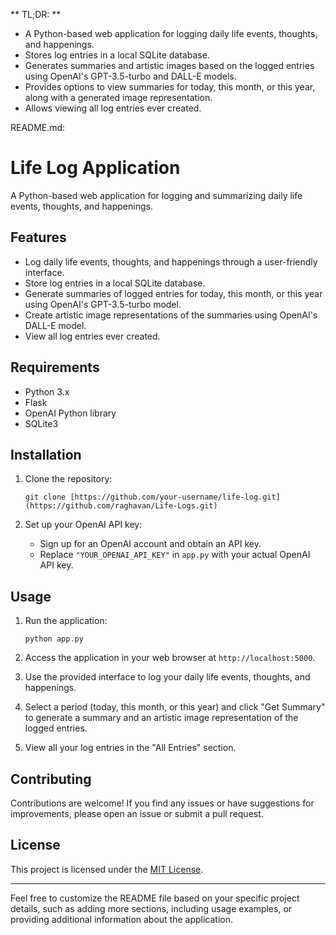 ** TL;DR: **
- A Python-based web application for logging daily life events, thoughts, and happenings.
- Stores log entries in a local SQLite database.
- Generates summaries and artistic images based on the logged entries using OpenAI's GPT-3.5-turbo and DALL-E models.
- Provides options to view summaries for today, this month, or this year, along with a generated image representation.
- Allows viewing all log entries ever created.

README.md:

# Life Log Application

A Python-based web application for logging and summarizing daily life events, thoughts, and happenings.

## Features

- Log daily life events, thoughts, and happenings through a user-friendly interface.
- Store log entries in a local SQLite database.
- Generate summaries of logged entries for today, this month, or this year using OpenAI's GPT-3.5-turbo model.
- Create artistic image representations of the summaries using OpenAI's DALL-E model.
- View all log entries ever created.

## Requirements

- Python 3.x
- Flask
- OpenAI Python library
- SQLite3

## Installation

1. Clone the repository:

   ```
   git clone [https://github.com/your-username/life-log.git](https://github.com/raghavan/Life-Logs.git)
   ```

2. Set up your OpenAI API key:

   - Sign up for an OpenAI account and obtain an API key.
   - Replace `"YOUR_OPENAI_API_KEY"` in `app.py` with your actual OpenAI API key.

## Usage

1. Run the application:

   ```
   python app.py
   ```

2. Access the application in your web browser at `http://localhost:5000`.

3. Use the provided interface to log your daily life events, thoughts, and happenings.

4. Select a period (today, this month, or this year) and click "Get Summary" to generate a summary and an artistic image representation of the logged entries.

5. View all your log entries in the "All Entries" section.

## Contributing

Contributions are welcome! If you find any issues or have suggestions for improvements, please open an issue or submit a pull request.

## License

This project is licensed under the [MIT License](LICENSE).

---

Feel free to customize the README file based on your specific project details, such as adding more sections, including usage examples, or providing additional information about the application.
